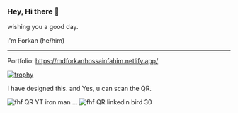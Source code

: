 
### Hey, Hi there 👋

wishing you a good day.

i'm Forkan (he/him)

-----------------------------

Portfolio: https://mdforkanhossainfahim.netlify.app/

[![trophy](https://github-profile-trophy.vercel.app/?username=MdForkanHF)](https://github.com/ryo-ma/github-profile-trophy)

I have designed this. and Yes, u can scan the QR.


![fhf QR YT iron man](https://github.com/user-attachments/assets/79d11f0d-4181-41a8-b38f-abc212eb9b84) ... ![fhf QR linkedin bird 30](https://github.com/user-attachments/assets/5bbf0600-6d6d-4716-b079-8047a5282174)


<!--
**MdForkanHF/MdForkanHF** is a ✨ _special_ ✨ repository because its `README.md` (this file) appears on your GitHub profile.

Here are some ideas to get you started:

- 🔭 I’m currently working on ...
- 🌱 I’m currently learning ...
- 👯 I’m looking to collaborate on ...
- 🤔 I’m looking for help with ...
- 💬 Ask me about ...
- 📫 How to reach me: ...
- 😄 Pronouns: ...
- ⚡ Fun fact: ...
-->
